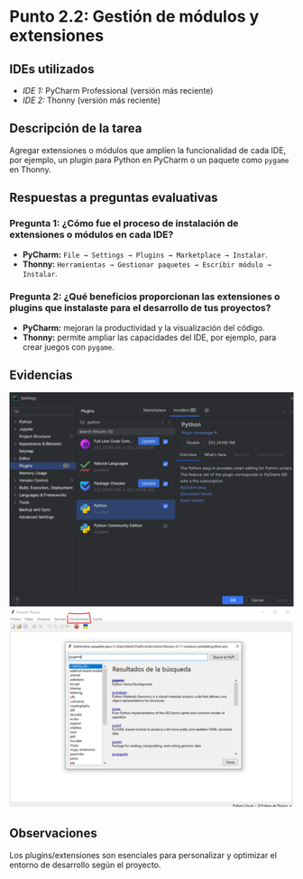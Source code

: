 # Punto 2.2: Gestión de módulos y extensiones

## IDEs utilizados
- *IDE 1:* PyCharm Professional (versión más reciente)  
- *IDE 2:* Thonny (versión más reciente)

## Descripción de la tarea
Agregar extensiones o módulos que amplíen la funcionalidad de cada IDE, por ejemplo, un plugin para Python en PyCharm o un paquete como `pygame` en Thonny.

## Respuestas a preguntas evaluativas
### Pregunta 1: ¿Cómo fue el proceso de instalación de extensiones o módulos en cada IDE?
- **PyCharm:** `File → Settings → Plugins → Marketplace → Instalar`.  
- **Thonny:** `Herramientas → Gestionar paquetes → Escribir módulo → Instalar`.

### Pregunta 2: ¿Qué beneficios proporcionan las extensiones o plugins que instalaste para el desarrollo de tus proyectos?
- **PyCharm:** mejoran la productividad y la visualización del código.  
- **Thonny:** permite ampliar las capacidades del IDE, por ejemplo, para crear juegos con `pygame`.

## Evidencias
![Captura 1](../capturas/3.png)  
![Captura 2](../capturas/4.png)

## Observaciones
Los plugins/extensiones son esenciales para personalizar y optimizar el entorno de desarrollo según el proyecto.
